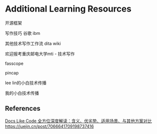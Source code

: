 # Additional Learning Resources

开源框架

写作技巧 谷歌 ibm

其他技术写作工作流 dita wiki

欢迎报考重庆邮电大学mti - 技术写作

fasscope

pincap

lee lin的小白技术传播

我的小白技术传播

## References

[Docs Like Code 全方位深度解读：含义、优劣势、适用场景、与其他方案对比](https://zhuanlan.zhihu.com/p/364911980)
https://juejin.cn/post/7066641709198737416
